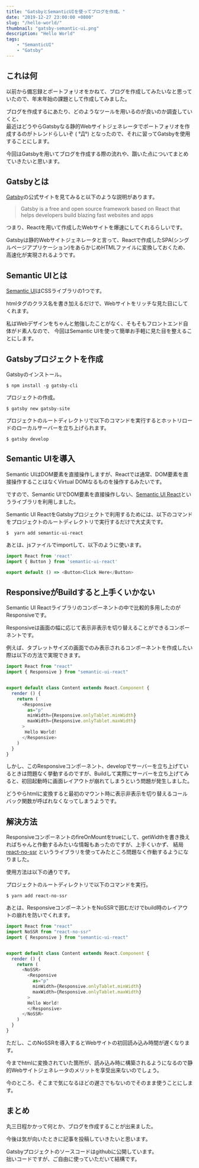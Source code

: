 ```yaml
---
title: "GatsbyとSemanticUIを使ってブログを作成。"
date: "2019-12-27 23:00:00 +0800"
slug: "/hello-world/"
thumbnail: "gatsby-semantic-ui.png"
description: "Hello World"
tags:
    - "SemanticUI"
    - "Gatsby"
---
```


## これは何

以前から備忘録とポートフォリオをかねて、ブログを作成してみたいなと思っていたので、年末年始の課題として作成してみました。  

ブログを作成するにあたり、どのようなツールを用いるのが良いのか調査していくと、  
最近はどうやらGatsbyなる静的Webサイトジェネレータでポートフォリオを作成するのがトレンドらしいぞ ( °Д°) となったので、それに習ってGatsbyを使用することにします。

今回はGatsbyを用いてブログを作成する際の流れや、躓いた点についてまとめていきたいと思います。

## Gatsbyとは

[Gatsby](https://www.gatsbyjs.org/)の公式サイトを見てみると以下のような説明があります。

> Gatsby is a free and open source framework based on React that helps developers build blazing fast websites and apps

つまり、Reactを用いて作成したWebサイトを爆速にしてくれるらしいです。

Gatsbyは静的Webサイトジェネレータと言って、Reactで作成したSPA(シングルページアプリケーション)をあらかじめHTMLファイルに変換しておくため、高速化が実現されるようです。

## Semantic UIとは

[Semantic UI](https://semantic-ui.com/)はCSSライブラリの1つです。

htmlタグのクラス名を書き加えるだけで、Webサイトをリッチな見た目にしてくれます。

私はWebデザインをちゃんと勉強したことがなく、そもそもフロントエンド自体がド素人なので、 今回はSemantic UIを使って簡単お手軽に見た目を整えることにします。 

## Gatsbyプロジェクトを作成

Gatsbyのインストール。

```shell
$ npm install -g gatsby-cli
```

プロジェクトの作成。

```shell
$ gatsby new gatsby-site
```

プロジェクトのルートディレクトリで以下のコマンドを実行するとホットリロードのローカルサーバーを立ち上げられます。

```shell
$ gatsby develop
```

## Semantic UIを導入

Semantic UIはDOM要素を直接操作しますが、Reactでは通常、DOM要素を直接操作することはなくVirtual DOMなるものを操作するみたいです。

ですので、Semantic UIでDOM要素を直接操作しない、[Semantic UI React](https://react.semantic-ui.com/)というライブラリを利用しました。

Semantic UI ReactをGatsbyプロジェクトで利用するためには、以下のコマンドをプロジェクトのルートディレクトリで実行するだけで大丈夫です。

```shell
$  yarn add semantic-ui-react
```

あとは、jsファイルでimportして、以下のように使います。

```javascript
import React from 'react'
import { Button } from 'semantic-ui-react'

export default () => <Button>Click Here</Button>
```

## ResponsiveがBuildすると上手くいかない

Semantic UI Reactライブラリのコンポーネントの中で比較的多用したのがResponsiveです。

Responsiveは画面の幅に応じて表示非表示を切り替えることができるコンポーネントです。

例えば、タブレットサイズの画面でのみ表示されるコンポーネントを作成したい際は以下の方法で実現できます。

```javascript
import React from "react"
import { Responsive } from "semantic-ui-react"


export default class Content extends React.Component {
  render () {
    return (
      <Responsive
        as="p"
        minWidth={Responsive.onlyTablet.minWidth}
        maxWidth={Responsive.onlyTablet.maxWidth}
      >
       Hello World! 
      </Responsive>
    )
  }
}
```

しかし、このResponsiveコンポーネント、developでサーバーを立ち上げているときは問題なく挙動するのですが、Buildして実際にサーバーを立ち上げてみると、初回起動時に画面レイアウトが崩れてしまうという問題が発生しました。

どうやらhtmlに変換すると最初のマウント時に表示非表示を切り替えるコールバック関数が呼ばれなくなってしまうようです。

## 解決方法

ResponsiveコンポーネントのfireOnMountをtrueにして、getWidthを書き換えればちゃんと作動するみたいな情報もあったのですが、上手くいかず、
結局 [react-no-ssr](https://github.com/kadirahq/react-no-ssr) というライブラリを使ってみたところ問題なく作動するようになりました。

使用方法は以下の通りです。

プロジェクトのルートディレクトリで以下のコマンドを実行。

```shell
$ yarn add react-no-ssr
```

あとは、ResponsiveコンポーネントをNoSSRで囲むだけでbuild時のレイアウトの崩れを防いでくれます。

```javascript
import React from "react"
import NoSSR from "react-no-ssr"
import { Responsive } from "semantic-ui-react"


export default class Content extends React.Component {
  render () {
    return (
      <NoSSR>
        <Responsive
          as="p"
          minWidth={Responsive.onlyTablet.minWidth}
          maxWidth={Responsive.onlyTablet.maxWidth}
        >
        Hello World! 
        </Responsive>
      </NoSSR>
    )
  }
}
```

ただし、このNoSSRを導入するとWebサイトの初回読み込み時間が遅くなります。

今までhtmlに変換されていた箇所が、読み込み時に構築されるようになるので静的Webサイトジェネレータのメリットを享受出来ないのでしょう。

今のところ、そこまで気になるほどの遅さでもないのでそのまま使うことにします。

## まとめ

丸三日程かかって何とか、ブログを作成することが出来ました。

今後は気が向いたときに記事を投稿していきたいと思います。

Gatsbyプロジェクトのソースコードはgithubに公開しています。  
拙いコードですが、ご自由に使っていただいて結構です。


